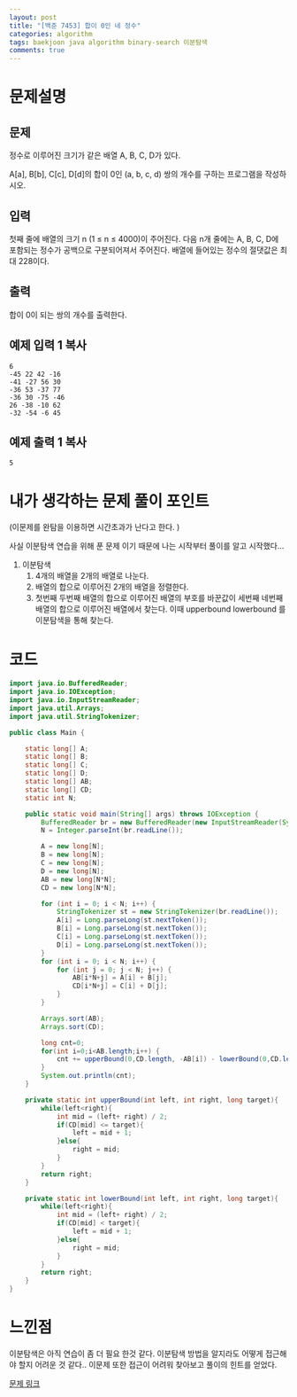 ```yaml
---
layout: post
title: "[백준 7453] 합이 0인 네 정수"
categories: algorithm
tags: baekjoon java algorithm binary-search 이분탐색
comments: true
---
```


# 문제설명

## 문제

정수로 이루어진 크기가 같은 배열 A, B, C, D가 있다.

A[a], B[b], C[c], D[d]의 합이 0인 (a, b, c, d) 쌍의 개수를 구하는 프로그램을 작성하시오.

## 입력

첫째 줄에 배열의 크기 n (1 ≤ n ≤ 4000)이 주어진다. 다음 n개 줄에는 A, B, C, D에 포함되는 정수가 공백으로 구분되어져서 주어진다. 배열에 들어있는 정수의 절댓값은 최대 228이다.

## 출력

합이 0이 되는 쌍의 개수를 출력한다.

## 예제 입력 1 복사

```
6
-45 22 42 -16
-41 -27 56 30
-36 53 -37 77
-36 30 -75 -46
26 -38 -10 62
-32 -54 -6 45
```

## 예제 출력 1 복사

```
5
```



# 내가 생각하는 문제 풀이 포인트

(이문제를 완탐을 이용하면 시간초과가 난다고 한다. )

사실 이분탐색 연습을 위해 푼 문제 이기 때문에 나는 시작부터 풀이를 알고 시작했다...

1. 이분탐색 
   1. 4개의 배열을 2개의 배열로 나눈다. 
   2. 배열의 합으로 이루어진 2개의 배열을 정렬한다. 
   3. 첫번째 두번째 배열의 합으로 이루어진 배열의 부호를 바꾼값이 세번째 네번째 배열의 합으로 이루어진 배열에서 찾는다. 이때 upperbound lowerbound 를 이분탐색을 통해 찾는다.



# 코드

~~~java
import java.io.BufferedReader;
import java.io.IOException;
import java.io.InputStreamReader;
import java.util.Arrays;
import java.util.StringTokenizer;

public class Main {

    static long[] A;
    static long[] B;
    static long[] C;
    static long[] D;
    static long[] AB;
    static long[] CD;
    static int N;

    public static void main(String[] args) throws IOException {
        BufferedReader br = new BufferedReader(new InputStreamReader(System.in));
        N = Integer.parseInt(br.readLine());

        A = new long[N];
        B = new long[N];
        C = new long[N];
        D = new long[N];
        AB = new long[N*N];
        CD = new long[N*N];

        for (int i = 0; i < N; i++) {
            StringTokenizer st = new StringTokenizer(br.readLine());
            A[i] = Long.parseLong(st.nextToken());
            B[i] = Long.parseLong(st.nextToken());
            C[i] = Long.parseLong(st.nextToken());
            D[i] = Long.parseLong(st.nextToken());
        }
        for (int i = 0; i < N; i++) {
            for (int j = 0; j < N; j++) {
                AB[i*N+j] = A[i] + B[j];
                CD[i*N+j] = C[i] + D[j];
            }
        }

        Arrays.sort(AB);
        Arrays.sort(CD);

        long cnt=0;
        for(int i=0;i<AB.length;i++) {
            cnt += upperBound(0,CD.length, -AB[i]) - lowerBound(0,CD.length, -AB[i]);
        }
        System.out.println(cnt);
    }

    private static int upperBound(int left, int right, long target){
        while(left<right){
            int mid = (left+ right) / 2;
            if(CD[mid] <= target){
                left = mid + 1;
            }else{
                right = mid;
            }
        }
        return right;
    }

    private static int lowerBound(int left, int right, long target){
        while(left<right){
            int mid = (left+ right) / 2;
            if(CD[mid] < target){
                left = mid + 1;
            }else{
                right = mid;
            }
        }
        return right;
    }
}

~~~



# 느낀점

이분탐색은 아직 연습이 좀 더 필요 한것 같다. 이분탐색 방법을 알지라도 어떻게 접근해야 할지 어려운 것 같다.. 이문제 또한 접근이 어려워 찾아보고 풀이의 힌트를 얻었다.



[문제 링크](https://www.acmicpc.net/problem/7453)

